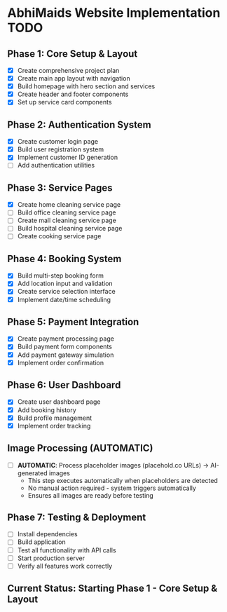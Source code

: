 # AbhiMaids Website Implementation TODO

## Phase 1: Core Setup & Layout
- [x] Create comprehensive project plan
- [x] Create main app layout with navigation
- [x] Build homepage with hero section and services
- [x] Create header and footer components
- [x] Set up service card components

## Phase 2: Authentication System
- [x] Create customer login page
- [x] Build user registration system
- [x] Implement customer ID generation
- [ ] Add authentication utilities

## Phase 3: Service Pages
- [x] Create home cleaning service page
- [ ] Build office cleaning service page  
- [ ] Create mall cleaning service page
- [ ] Build hospital cleaning service page
- [ ] Create cooking service page

## Phase 4: Booking System
- [x] Build multi-step booking form
- [x] Add location input and validation
- [x] Create service selection interface
- [x] Implement date/time scheduling

## Phase 5: Payment Integration
- [x] Create payment processing page
- [x] Build payment form components
- [x] Add payment gateway simulation
- [x] Implement order confirmation

## Phase 6: User Dashboard
- [x] Create user dashboard page
- [x] Add booking history
- [x] Build profile management
- [x] Implement order tracking

## Image Processing (AUTOMATIC)
- [ ] **AUTOMATIC**: Process placeholder images (placehold.co URLs) → AI-generated images
  - This step executes automatically when placeholders are detected
  - No manual action required - system triggers automatically
  - Ensures all images are ready before testing

## Phase 7: Testing & Deployment
- [ ] Install dependencies
- [ ] Build application
- [ ] Test all functionality with API calls
- [ ] Start production server
- [ ] Verify all features work correctly

## Current Status: Starting Phase 1 - Core Setup & Layout